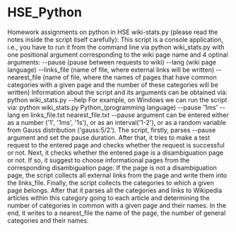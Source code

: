 # HSE_Python
Homework assignments on python in HSE
wiki-stats.py (please read the notes inside the script itself carefully):
This script is a console application, i.e., you have to run it from the command line via python wiki_stats.py with one positional argument corresponding to the wiki page name and 4 optinal arguments:
--pause (pause between requests to wiki)
--lang (wiki page language)
--links_file (name of file, where external links will be written)
--nearest_file (name of file, where the names of pages that have common categories with a given page and the number of these categories will be written)
Information about the script and its arguments can be obtained via:
python wiki_stats.py --help
For example, on Windows we can run the script via:
python wiki_stats.py Python_(programming language) --pause '1ms' --lang en links_file.txt nearest_file.txt
--pause argument can be entered either as a number ('1', '1ms', '1s'), or as an interval('1-2'), or as a random variable from Gauss distribution ('gauss:5/2').
The script, firstly, parses --pause argument and set the pause duration.
After that, it tries to make a test request to the entered page and checks whether the request is successful or not.
Next, it checks whether the entered page is a disambiguation page or not. If so, it suggest to choose informational pages from the corresponding disambiguation page.
If the page is not a disambiguation page, the script collects all external links from the page and write them into the links_file.
Finally, the script collects the categories to which a given page belongs. After that it parses all the categories and links to Wikipedia articles within this category going to each article and determining the number of categories in common with a given page and their names. In the end, it writes to a nearest_file the name of the page, the number of general categories and their names.

